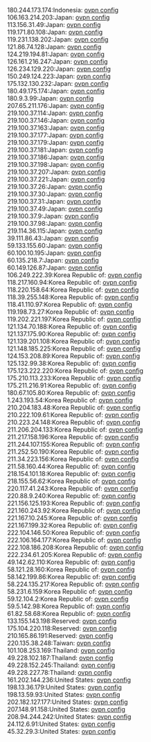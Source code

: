 180.244.173.174:Indonesia: [ovpn config](vpn/180_244_173_174.ovpn)  
106.163.214.203:Japan: [ovpn config](vpn/106_163_214_203.ovpn)  
113.156.31.49:Japan: [ovpn config](vpn/113_156_31_49.ovpn)  
119.171.80.108:Japan: [ovpn config](vpn/119_171_80_108.ovpn)  
119.231.138.202:Japan: [ovpn config](vpn/119_231_138_202.ovpn)  
121.86.74.128:Japan: [ovpn config](vpn/121_86_74_128.ovpn)  
124.219.194.81:Japan: [ovpn config](vpn/124_219_194_81.ovpn)  
126.161.216.247:Japan: [ovpn config](vpn/126_161_216_247.ovpn)  
126.234.129.220:Japan: [ovpn config](vpn/126_234_129_220.ovpn)  
150.249.124.223:Japan: [ovpn config](vpn/150_249_124_223.ovpn)  
175.132.130.232:Japan: [ovpn config](vpn/175_132_130_232.ovpn)  
180.49.175.174:Japan: [ovpn config](vpn/180_49_175_174.ovpn)  
180.9.3.99:Japan: [ovpn config](vpn/180_9_3_99.ovpn)  
207.65.211.176:Japan: [ovpn config](vpn/207_65_211_176.ovpn)  
219.100.37.114:Japan: [ovpn config](vpn/219_100_37_114.ovpn)  
219.100.37.146:Japan: [ovpn config](vpn/219_100_37_146.ovpn)  
219.100.37.163:Japan: [ovpn config](vpn/219_100_37_163.ovpn)  
219.100.37.177:Japan: [ovpn config](vpn/219_100_37_177.ovpn)  
219.100.37.179:Japan: [ovpn config](vpn/219_100_37_179.ovpn)  
219.100.37.181:Japan: [ovpn config](vpn/219_100_37_181.ovpn)  
219.100.37.186:Japan: [ovpn config](vpn/219_100_37_186.ovpn)  
219.100.37.198:Japan: [ovpn config](vpn/219_100_37_198.ovpn)  
219.100.37.207:Japan: [ovpn config](vpn/219_100_37_207.ovpn)  
219.100.37.221:Japan: [ovpn config](vpn/219_100_37_221.ovpn)  
219.100.37.26:Japan: [ovpn config](vpn/219_100_37_26.ovpn)  
219.100.37.30:Japan: [ovpn config](vpn/219_100_37_30.ovpn)  
219.100.37.31:Japan: [ovpn config](vpn/219_100_37_31.ovpn)  
219.100.37.49:Japan: [ovpn config](vpn/219_100_37_49.ovpn)  
219.100.37.9:Japan: [ovpn config](vpn/219_100_37_9.ovpn)  
219.100.37.98:Japan: [ovpn config](vpn/219_100_37_98.ovpn)  
219.114.36.115:Japan: [ovpn config](vpn/219_114_36_115.ovpn)  
39.111.86.43:Japan: [ovpn config](vpn/39_111_86_43.ovpn)  
59.133.155.60:Japan: [ovpn config](vpn/59_133_155_60.ovpn)  
60.100.10.195:Japan: [ovpn config](vpn/60_100_10_195.ovpn)  
60.135.218.7:Japan: [ovpn config](vpn/60_135_218_7.ovpn)  
60.149.126.87:Japan: [ovpn config](vpn/60_149_126_87.ovpn)  
106.249.222.39:Korea Republic of: [ovpn config](vpn/106_249_222_39.ovpn)  
118.217.160.94:Korea Republic of: [ovpn config](vpn/118_217_160_94.ovpn)  
118.220.158.64:Korea Republic of: [ovpn config](vpn/118_220_158_64.ovpn)  
118.39.255.148:Korea Republic of: [ovpn config](vpn/118_39_255_148.ovpn)  
118.41.110.97:Korea Republic of: [ovpn config](vpn/118_41_110_97.ovpn)  
119.198.73.27:Korea Republic of: [ovpn config](vpn/119_198_73_27.ovpn)  
119.202.221.197:Korea Republic of: [ovpn config](vpn/119_202_221_197.ovpn)  
121.134.70.188:Korea Republic of: [ovpn config](vpn/121_134_70_188.ovpn)  
121.137.175.90:Korea Republic of: [ovpn config](vpn/121_137_175_90.ovpn)  
121.139.201.108:Korea Republic of: [ovpn config](vpn/121_139_201_108.ovpn)  
121.148.185.225:Korea Republic of: [ovpn config](vpn/121_148_185_225.ovpn)  
124.153.208.89:Korea Republic of: [ovpn config](vpn/124_153_208_89.ovpn)  
125.132.99.38:Korea Republic of: [ovpn config](vpn/125_132_99_38.ovpn)  
175.123.222.220:Korea Republic of: [ovpn config](vpn/175_123_222_220.ovpn)  
175.210.113.233:Korea Republic of: [ovpn config](vpn/175_210_113_233.ovpn)  
175.211.216.91:Korea Republic of: [ovpn config](vpn/175_211_216_91.ovpn)  
180.67.105.80:Korea Republic of: [ovpn config](vpn/180_67_105_80.ovpn)  
1.243.193.54:Korea Republic of: [ovpn config](vpn/1_243_193_54.ovpn)  
210.204.183.48:Korea Republic of: [ovpn config](vpn/210_204_183_48.ovpn)  
210.222.109.61:Korea Republic of: [ovpn config](vpn/210_222_109_61.ovpn)  
210.223.24.148:Korea Republic of: [ovpn config](vpn/210_223_24_148.ovpn)  
211.206.204.133:Korea Republic of: [ovpn config](vpn/211_206_204_133.ovpn)  
211.217.158.196:Korea Republic of: [ovpn config](vpn/211_217_158_196.ovpn)  
211.244.107.155:Korea Republic of: [ovpn config](vpn/211_244_107_155.ovpn)  
211.252.50.190:Korea Republic of: [ovpn config](vpn/211_252_50_190.ovpn)  
211.34.223.156:Korea Republic of: [ovpn config](vpn/211_34_223_156.ovpn)  
211.58.160.44:Korea Republic of: [ovpn config](vpn/211_58_160_44.ovpn)  
218.154.101.18:Korea Republic of: [ovpn config](vpn/218_154_101_18.ovpn)  
218.155.56.62:Korea Republic of: [ovpn config](vpn/218_155_56_62.ovpn)  
220.117.41.243:Korea Republic of: [ovpn config](vpn/220_117_41_243.ovpn)  
220.88.9.240:Korea Republic of: [ovpn config](vpn/220_88_9_240.ovpn)  
221.156.125.193:Korea Republic of: [ovpn config](vpn/221_156_125_193.ovpn)  
221.160.243.92:Korea Republic of: [ovpn config](vpn/221_160_243_92.ovpn)  
221.167.10.245:Korea Republic of: [ovpn config](vpn/221_167_10_245.ovpn)  
221.167.199.32:Korea Republic of: [ovpn config](vpn/221_167_199_32.ovpn)  
222.104.146.50:Korea Republic of: [ovpn config](vpn/222_104_146_50.ovpn)  
222.106.164.177:Korea Republic of: [ovpn config](vpn/222_106_164_177.ovpn)  
222.108.186.208:Korea Republic of: [ovpn config](vpn/222_108_186_208.ovpn)  
222.234.61.205:Korea Republic of: [ovpn config](vpn/222_234_61_205.ovpn)  
49.142.62.110:Korea Republic of: [ovpn config](vpn/49_142_62_110.ovpn)  
58.121.28.160:Korea Republic of: [ovpn config](vpn/58_121_28_160.ovpn)  
58.142.199.86:Korea Republic of: [ovpn config](vpn/58_142_199_86.ovpn)  
58.224.135.217:Korea Republic of: [ovpn config](vpn/58_224_135_217.ovpn)  
58.231.6.159:Korea Republic of: [ovpn config](vpn/58_231_6_159.ovpn)  
59.12.104.2:Korea Republic of: [ovpn config](vpn/59_12_104_2.ovpn)  
59.5.142.98:Korea Republic of: [ovpn config](vpn/59_5_142_98.ovpn)  
61.82.58.68:Korea Republic of: [ovpn config](vpn/61_82_58_68.ovpn)  
133.155.143.198:Reserved: [ovpn config](vpn/133_155_143_198.ovpn)  
175.104.220.118:Reserved: [ovpn config](vpn/175_104_220_118.ovpn)  
210.165.86.191:Reserved: [ovpn config](vpn/210_165_86_191.ovpn)  
220.135.38.248:Taiwan: [ovpn config](vpn/220_135_38_248.ovpn)  
101.108.253.169:Thailand: [ovpn config](vpn/101_108_253_169.ovpn)  
49.228.102.187:Thailand: [ovpn config](vpn/49_228_102_187.ovpn)  
49.228.152.245:Thailand: [ovpn config](vpn/49_228_152_245.ovpn)  
49.228.227.78:Thailand: [ovpn config](vpn/49_228_227_78.ovpn)  
161.202.144.236:United States: [ovpn config](vpn/161_202_144_236.ovpn)  
198.13.36.179:United States: [ovpn config](vpn/198_13_36_179.ovpn)  
198.13.59.93:United States: [ovpn config](vpn/198_13_59_93.ovpn)  
202.182.127.177:United States: [ovpn config](vpn/202_182_127_177.ovpn)  
207.148.91.158:United States: [ovpn config](vpn/207_148_91_158.ovpn)  
208.94.244.242:United States: [ovpn config](vpn/208_94_244_242.ovpn)  
24.112.6.91:United States: [ovpn config](vpn/24_112_6_91.ovpn)  
45.32.29.3:United States: [ovpn config](vpn/45_32_29_3.ovpn)  
